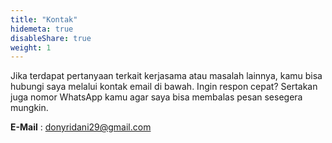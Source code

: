 ```yaml
---
title: "Kontak"
hidemeta: true
disableShare: true
weight: 1
---
```


Jika terdapat pertanyaan terkait kerjasama atau masalah lainnya, kamu bisa hubungi saya melalui kontak email di bawah. Ingin respon cepat? Sertakan juga nomor WhatsApp kamu agar saya bisa membalas pesan sesegera mungkin. 

**E-Mail**
: donyridani29@gmail.com
